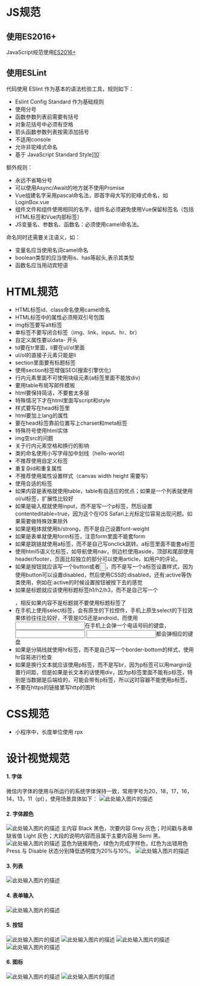 # JS规范
## 使用ES2016+
JavaScript规范使用[ES2016+][1]  

## 使用ESLint
代码使用 ESlint 作为基本的语法检验工具，规则如下：

* Eslint Config Standard 作为基础规则
* 使用分号
* 函数参数列表前需要有括号
* 对象花括号中必须有空格
* 箭头函数参数列表按需添加括号
* 不适用console
* 允许非驼峰式命名
* 基于 JavaScript Standard Style][10]`  

额外规则：

* 永远不省略分号
* 可以使用Async/Await的地方就不使用Promise
* Vue组建名字采用pascal命名法，即首字母大写的驼峰式命名，如LoginBox.vue
* 组件文件和组件使用相同的名字，组件名必须避免使用Vue保留标签名（包括HTML标签和Vue内部标签）
* JS变量名、参数名、函数名：必须使用camel命名法。

命名同时还需要关注语义，如：

* 变量名应当使用名词camel命名
* boolean类型的应当使用is、has等起头,表示其类型
* 函数名应当用动宾短语

# HTML规范
* HTML标签id、class命名使用camel命名
* HTML标签中的属性必须用双引号包围
* img标签要写alt标签
* 单标签不要写闭合标签（img、link、input、hr、br）
* 自定义属性要以data- 开头
* td要在tr里面，li要在ul/ol里面
* ul/ol的直接子元素只能是li
* section里面要有标题标签
* 使用section标签增强SEO(搜索引擎优化)
* 行内元素里面不可使用块级元素(a标签里面不能放div)
* 要用table布局写邮件模板
* html要保持简洁，不要套太多层
* 特殊情况下才在html里面写script和style
* 样式要写在head标签里
* html要加上lang的属性
* 要在head标签靠前位置写上charset和meta标签
* 特殊符号使用html实体
* img空src的问题
* 关于行内元素空格和换行的影响
* 类的命名使用小写字母加中划线（hello-world)
* 不推荐使用自定义标签
* 重复杂id和重复属性
* 不推荐使用属性设置样式（canvas width height 需要写）
* 使用合适的标签
* 如果内容是表格就使用table，table有自适应的优点；如果是一个列表就使用ol/ul标签，扩展性比较好
* 如果是输入框就使用input，而不是写一个p标签，然后设置contenteditable=true，因为这个在IOS Safari上光标定位容易出现问题。如果需要做特殊效果除外
* 如果是粗体就使用b/strong，而不是自己设置font-weight
* 如果是表单就使用form标签，注意form里面不能套form
* 如果是跳链就使用a标签，而不是自己写onclick跳转。a标签里面不能套a标签
* 使用html5语义化标签，如导航使用nav，侧边栏使用aside，顶部和尾部使用header/footer，页面比较独立的部分可以使用article，如用户的评论。
* 如果是按钮就应该写一个button或者<input type="button">，而不是写一个a标签设置样式，因为使用button可以设置disabled，然后使用CSS的:disabled，还有:active等伪类使用，例如在:active的时候设置按钮被按下去的感觉
* 如果是标题就应该使用标题标签h1/h2/h3，而不是自己写一个<p class="title"></p>，相反如果内容不是标题就不要使用标题标签了
* 在手机上使用select标签，会有原生的下拉控件，手机上原生select的下拉效果体验往往比较好，不管是IOS还是android，而使用<input type="tel">在手机上会弹一个电话号码的键盘，<input type="number"> <input type="email">都会弹相应的键盘
* 如果是分隔线就使用hr标签，而不是自己写一个border-bottom的样式，使用hr容易进行检查
* 如果是换行文本就应该使用p标签，而不是写br，因为p标签可以用margin设置行间距，但是如果是长文本的话使用div，因为p标签里面不能有p标签，特别是当数据是后端给的，可能会带有p标签，所以这时容器不能使用p标签。
* 不要在https的链接里写http的图片

# CSS规范
* 小程序中，长度单位使用 rpx

# 设计视觉规范

#### 1. 字体

微信内字体的使用与所运行的系统字体保持一致，常用字号为20，18，17，16，14，13，11（pt），使用场景具体如下：
![此处输入图片的描述][1]


#### 2. 字体颜色

![此处输入图片的描述][2]
主内容 Black 黑色，次要内容 Grey 灰色；时间戳与表单缺省值 Light 灰色；大段的说明内容而且属于主要内容用 Semi 黑。
![此处输入图片的描述][3]
蓝色为链接用色，绿色为完成字样色，红色为出错用色 Press 与 Disable 状态分别降低透明度为20%与10%。
![此处输入图片的描述][4]

#### 3. 列表

![此处输入图片的描述][5]

#### 4. 表单输入

![此处输入图片的描述][6]

#### 5. 按钮

![此处输入图片的描述][7]
![此处输入图片的描述][8]
![此处输入图片的描述][9]
![此处输入图片的描述][10]

#### 6. 图标

![此处输入图片的描述][11]
![此处输入图片的描述][12]


  [1]: https://developers.weixin.qq.com/miniprogram/design/image/8Font.color.png
  [2]: https://developers.weixin.qq.com/miniprogram/design/image/8Font.png
  [3]: https://developers.weixin.qq.com/miniprogram/design/image/8Font.color2.png
  [4]: https://developers.weixin.qq.com/miniprogram/design/image/8Font.color3.png
  [5]: https://developers.weixin.qq.com/miniprogram/design/image/9List.png
  [6]: https://developers.weixin.qq.com/miniprogram/design/image/10Input.png
  [7]: https://developers.weixin.qq.com/miniprogram/design/image/11button.png
  [8]: https://developers.weixin.qq.com/miniprogram/design/image/11button2.png
  [9]: https://developers.weixin.qq.com/miniprogram/design/image/11button3.png
  [10]: https://developers.weixin.qq.com/miniprogram/design/image/11button4.png
  [11]: https://developers.weixin.qq.com/miniprogram/design/image/12icon.png
  [12]: https://developers.weixin.qq.com/miniprogram/design/image/13titlebar.jpg